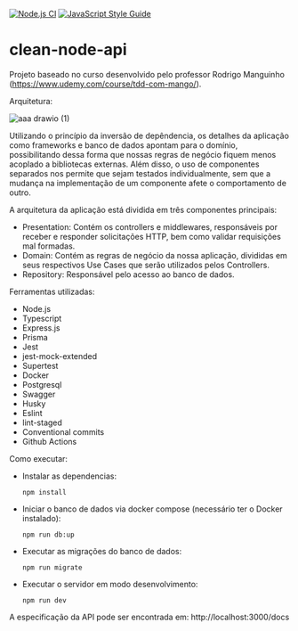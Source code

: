 [![Node.js CI](https://github.com/rodps/clean-node-api/actions/workflows/test.yml/badge.svg)](https://github.com/rodps/clean-node-api/actions/workflows/test.yml)
[![JavaScript Style Guide](https://img.shields.io/badge/code_style-standard-brightgreen.svg)](https://standardjs.com)

# clean-node-api

Projeto baseado no curso desenvolvido pelo professor Rodrigo Manguinho (https://www.udemy.com/course/tdd-com-mango/).

Arquitetura:

![aaa drawio (1)](https://user-images.githubusercontent.com/28078640/181339754-bf7b1921-8e16-46ae-814c-717bcd1e74fc.png)

Utilizando o princípio da inversão de depêndencia, os detalhes da aplicação como frameworks e banco de dados apontam para o domínio, 
possibilitando dessa forma que nossas regras de negócio fiquem menos acoplado a bibliotecas externas.
Além disso, o uso de componentes separados nos permite que sejam testados individualmente, sem que a mudança na implementação de um componente afete o comportamento de outro.

A arquitetura da aplicação está dividida em três componentes principais:
- Presentation:
Contém os controllers e middlewares, responsáveis por receber e responder solicitações HTTP, bem como validar requisições mal formadas.
- Domain:
Contém as regras de negócio da nossa aplicação, divididas em seus respectivos Use Cases que serão utilizados pelos Controllers.
- Repository:
Responsável pelo acesso ao banco de dados.

Ferramentas utilizadas:
- Node.js
- Typescript
- Express.js
- Prisma
- Jest
- jest-mock-extended
- Supertest
- Docker
- Postgresql
- Swagger
- Husky
- Eslint
- lint-staged
- Conventional commits
- Github Actions

Como executar:
- Instalar as dependencias:
  ```console
  npm install
- Iniciar o banco de dados via docker compose (necessário ter o Docker instalado):
  ```console
  npm run db:up
  ```
- Executar as migrações do banco de dados:
  ```console
  npm run migrate
  ```
- Executar o servidor em modo desenvolvimento:
  ```console
  npm run dev
  ```
  
A especificação da API pode ser encontrada em:
http://localhost:3000/docs
